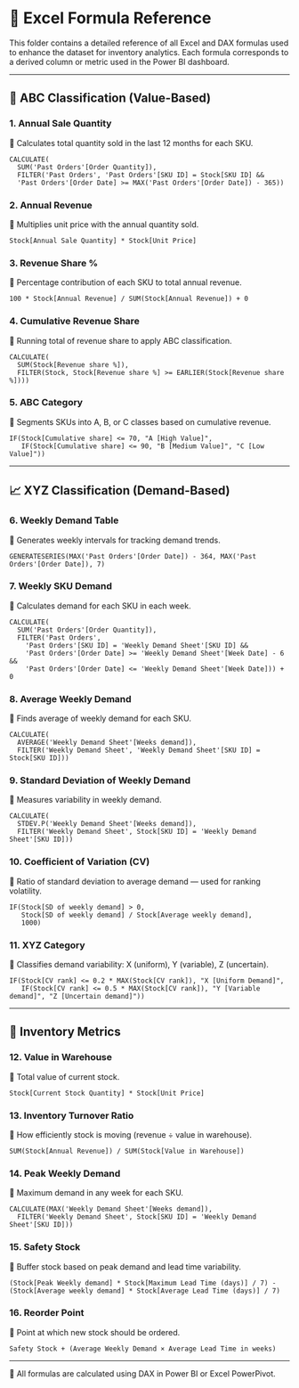# 📘 Excel Formula Reference 

This folder contains a detailed reference of all Excel and DAX formulas used to enhance the dataset for inventory analytics. Each formula corresponds to a derived column or metric used in the Power BI dashboard.

---

## 🔢 ABC Classification (Value-Based)

### 1. Annual Sale Quantity  
💬 Calculates total quantity sold in the last 12 months for each SKU.  

```dax
CALCULATE(
  SUM('Past Orders'[Order Quantity]),
  FILTER('Past Orders', 'Past Orders'[SKU ID] = Stock[SKU ID] &&
  'Past Orders'[Order Date] >= MAX('Past Orders'[Order Date]) - 365))
```

### 2. Annual Revenue  
💬 Multiplies unit price with the annual quantity sold.  

```dax
Stock[Annual Sale Quantity] * Stock[Unit Price]
```

### 3. Revenue Share %  
💬 Percentage contribution of each SKU to total annual revenue.  
 
```dax
100 * Stock[Annual Revenue] / SUM(Stock[Annual Revenue]) + 0
```

### 4. Cumulative Revenue Share  
💬 Running total of revenue share to apply ABC classification.  
 
```dax
CALCULATE(
  SUM(Stock[Revenue share %]),
  FILTER(Stock, Stock[Revenue share %] >= EARLIER(Stock[Revenue share %])))
```

### 5. ABC Category  
💬 Segments SKUs into A, B, or C classes based on cumulative revenue.  
 
```dax
IF(Stock[Cumulative share] <= 70, "A [High Value]",
   IF(Stock[Cumulative share] <= 90, "B [Medium Value]", "C [Low Value]"))
```



---



## 📈 XYZ Classification (Demand-Based)

### 6. Weekly Demand Table  
💬 Generates weekly intervals for tracking demand trends.  
 
```dax
GENERATESERIES(MAX('Past Orders'[Order Date]) - 364, MAX('Past Orders'[Order Date]), 7)
```

### 7. Weekly SKU Demand  
💬 Calculates demand for each SKU in each week.  
 
```dax
CALCULATE(
  SUM('Past Orders'[Order Quantity]),
  FILTER('Past Orders',
    'Past Orders'[SKU ID] = 'Weekly Demand Sheet'[SKU ID] &&
    'Past Orders'[Order Date] >= 'Weekly Demand Sheet'[Week Date] - 6 &&
    'Past Orders'[Order Date] <= 'Weekly Demand Sheet'[Week Date])) + 0
```

### 8. Average Weekly Demand  
💬 Finds average of weekly demand for each SKU.  

```dax
CALCULATE(
  AVERAGE('Weekly Demand Sheet'[Weeks demand]),
  FILTER('Weekly Demand Sheet', 'Weekly Demand Sheet'[SKU ID] = Stock[SKU ID]))
```

### 9. Standard Deviation of Weekly Demand  
💬 Measures variability in weekly demand.  
 
```dax
CALCULATE(
  STDEV.P('Weekly Demand Sheet'[Weeks demand]),
  FILTER('Weekly Demand Sheet', Stock[SKU ID] = 'Weekly Demand Sheet'[SKU ID]))
```

### 10. Coefficient of Variation (CV)  
💬 Ratio of standard deviation to average demand — used for ranking volatility.  

```dax
IF(Stock[SD of weekly demand] > 0,
   Stock[SD of weekly demand] / Stock[Average weekly demand],
   1000)
```

### 11. XYZ Category  
💬 Classifies demand variability: X (uniform), Y (variable), Z (uncertain).  

```dax
IF(Stock[CV rank] <= 0.2 * MAX(Stock[CV rank]), "X [Uniform Demand]",
   IF(Stock[CV rank] <= 0.5 * MAX(Stock[CV rank]), "Y [Variable demand]", "Z [Uncertain demand]"))
```



---



## 🧮 Inventory Metrics

### 12. Value in Warehouse  
💬 Total value of current stock.  
 
```dax
Stock[Current Stock Quantity] * Stock[Unit Price]
```

### 13. Inventory Turnover Ratio  
💬 How efficiently stock is moving (revenue ÷ value in warehouse).  
 
```dax
SUM(Stock[Annual Revenue]) / SUM(Stock[Value in Warehouse])
```

### 14. Peak Weekly Demand  
💬 Maximum demand in any week for each SKU.  

```dax
CALCULATE(MAX('Weekly Demand Sheet'[Weeks demand]),
  FILTER('Weekly Demand Sheet', Stock[SKU ID] = 'Weekly Demand Sheet'[SKU ID]))
```

### 15. Safety Stock  
💬 Buffer stock based on peak demand and lead time variability.  
 
```dax
(Stock[Peak Weekly demand] * Stock[Maximum Lead Time (days)] / 7) -
(Stock[Average weekly demand] * Stock[Average Lead Time (days)] / 7)
```

### 16. Reorder Point  
💬 Point at which new stock should be ordered.  
  
```
Safety Stock + (Average Weekly Demand × Average Lead Time in weeks)
```

---

📌 All formulas are calculated using DAX in Power BI or Excel PowerPivot. 
